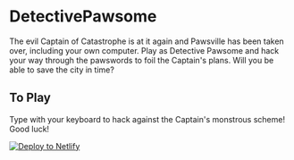 # DetectivePawsome
The evil Captain of Catastrophe is at it again and Pawsville has been taken over, including your own computer. Play as Detective Pawsome and hack your way through the pawswords to foil the Captain's plans. Will you be able to save the city in time?

## To Play
Type with your keyboard to hack against the Captain's monstrous scheme! Good luck!

[![Deploy to Netlify](https://www.netlify.com/img/deploy/button.svg)](https://app.netlify.com/start/deploy?repository=https://github.com/Bhavye-Malhotra/Detective-Pawsome)
